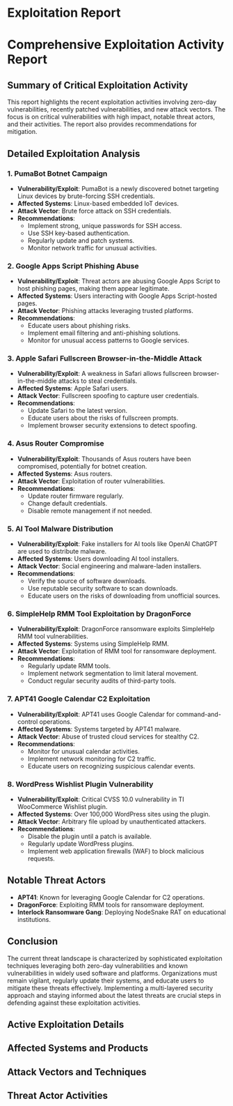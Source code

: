 # Exploitation Report

# Comprehensive Exploitation Activity Report

## Summary of Critical Exploitation Activity

This report highlights the recent exploitation activities involving zero-day vulnerabilities, recently patched vulnerabilities, and new attack vectors. The focus is on critical vulnerabilities with high impact, notable threat actors, and their activities. The report also provides recommendations for mitigation.

## Detailed Exploitation Analysis

### 1. PumaBot Botnet Campaign
- **Vulnerability/Exploit**: PumaBot is a newly discovered botnet targeting Linux devices by brute-forcing SSH credentials.
- **Affected Systems**: Linux-based embedded IoT devices.
- **Attack Vector**: Brute force attack on SSH credentials.
- **Recommendations**: 
  - Implement strong, unique passwords for SSH access.
  - Use SSH key-based authentication.
  - Regularly update and patch systems.
  - Monitor network traffic for unusual activities.

### 2. Google Apps Script Phishing Abuse
- **Vulnerability/Exploit**: Threat actors are abusing Google Apps Script to host phishing pages, making them appear legitimate.
- **Affected Systems**: Users interacting with Google Apps Script-hosted pages.
- **Attack Vector**: Phishing attacks leveraging trusted platforms.
- **Recommendations**:
  - Educate users about phishing risks.
  - Implement email filtering and anti-phishing solutions.
  - Monitor for unusual access patterns to Google services.

### 3. Apple Safari Fullscreen Browser-in-the-Middle Attack
- **Vulnerability/Exploit**: A weakness in Safari allows fullscreen browser-in-the-middle attacks to steal credentials.
- **Affected Systems**: Apple Safari users.
- **Attack Vector**: Fullscreen spoofing to capture user credentials.
- **Recommendations**:
  - Update Safari to the latest version.
  - Educate users about the risks of fullscreen prompts.
  - Implement browser security extensions to detect spoofing.

### 4. Asus Router Compromise
- **Vulnerability/Exploit**: Thousands of Asus routers have been compromised, potentially for botnet creation.
- **Affected Systems**: Asus routers.
- **Attack Vector**: Exploitation of router vulnerabilities.
- **Recommendations**:
  - Update router firmware regularly.
  - Change default credentials.
  - Disable remote management if not needed.

### 5. AI Tool Malware Distribution
- **Vulnerability/Exploit**: Fake installers for AI tools like OpenAI ChatGPT are used to distribute malware.
- **Affected Systems**: Users downloading AI tool installers.
- **Attack Vector**: Social engineering and malware-laden installers.
- **Recommendations**:
  - Verify the source of software downloads.
  - Use reputable security software to scan downloads.
  - Educate users on the risks of downloading from unofficial sources.

### 6. SimpleHelp RMM Tool Exploitation by DragonForce
- **Vulnerability/Exploit**: DragonForce ransomware exploits SimpleHelp RMM tool vulnerabilities.
- **Affected Systems**: Systems using SimpleHelp RMM.
- **Attack Vector**: Exploitation of RMM tool for ransomware deployment.
- **Recommendations**:
  - Regularly update RMM tools.
  - Implement network segmentation to limit lateral movement.
  - Conduct regular security audits of third-party tools.

### 7. APT41 Google Calendar C2 Exploitation
- **Vulnerability/Exploit**: APT41 uses Google Calendar for command-and-control operations.
- **Affected Systems**: Systems targeted by APT41 malware.
- **Attack Vector**: Abuse of trusted cloud services for stealthy C2.
- **Recommendations**:
  - Monitor for unusual calendar activities.
  - Implement network monitoring for C2 traffic.
  - Educate users on recognizing suspicious calendar events.

### 8. WordPress Wishlist Plugin Vulnerability
- **Vulnerability/Exploit**: Critical CVSS 10.0 vulnerability in TI WooCommerce Wishlist plugin.
- **Affected Systems**: Over 100,000 WordPress sites using the plugin.
- **Attack Vector**: Arbitrary file upload by unauthenticated attackers.
- **Recommendations**:
  - Disable the plugin until a patch is available.
  - Regularly update WordPress plugins.
  - Implement web application firewalls (WAF) to block malicious requests.

## Notable Threat Actors

- **APT41**: Known for leveraging Google Calendar for C2 operations.
- **DragonForce**: Exploiting RMM tools for ransomware deployment.
- **Interlock Ransomware Gang**: Deploying NodeSnake RAT on educational institutions.

## Conclusion

The current threat landscape is characterized by sophisticated exploitation techniques leveraging both zero-day vulnerabilities and known vulnerabilities in widely used software and platforms. Organizations must remain vigilant, regularly update their systems, and educate users to mitigate these threats effectively. Implementing a multi-layered security approach and staying informed about the latest threats are crucial steps in defending against these exploitation activities.

## Active Exploitation Details



## Affected Systems and Products



## Attack Vectors and Techniques



## Threat Actor Activities

 